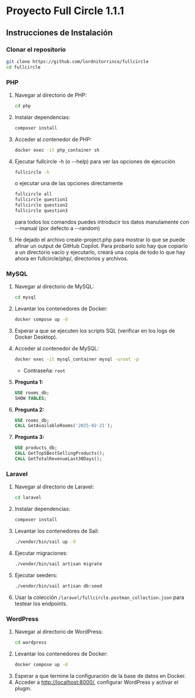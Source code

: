 # Proyecto Full Circle 1.1.1

## Instrucciones de Instalación

### Clonar el repositorio
```bash
git clone https://github.com/lordnitorrinco/fullcircle
cd fullcircle
```

### PHP
1. Navegar al directorio de PHP:
    ```bash
    cd php
    ```
2. Instalar dependencias:
    ```bash
    composer install
    ```
3. Acceder al contenedor de PHP:
    ```bash
    docker exec -it php_container sh
    ```
4. Ejecutar fullcircle -h (o --help) para ver las opciones de ejecución
    ```bash
    fullcircle -h
    ```
    o ejecutar una de las opciones directamente
    ```bash
    fullcircle all
    fullcircle question1
    fullcircle question2
    fullcircle question3
    ```
    para todos los comandos puedes introducir los datos manulamente con --manual (por defecto a --random)

5. He dejado el archivo create-project.php para mostrar lo que se puede afinar un output de GitHub Copilot. Para probarlo solo hay que copiarlo a un directorio vacío y ejecutarlo, creará una copia de todo lo que hay ahora en fullcircle/php/, directorios y archivos.

### MySQL
1. Navegar al directorio de MySQL:
    ```bash
    cd mysql
    ```
2. Levantar los contenedores de Docker:
    ```bash
    docker compose up -d
    ```
3. Esperar a que se ejecuten los scripts SQL (verificar en los logs de Docker Desktop).
4. Acceder al contenedor de MySQL:
    ```bash
    docker exec -it mysql_container mysql -uroot -p
    ```
    - Contraseña: `root`

5. **Pregunta 1:**
    ```sql
    USE rooms_db;
    SHOW TABLES;
    ```
6. **Pregunta 2:**
    ```sql
    USE rooms_db;
    CALL GetAvailableRooms('2025-02-21');
    ```
7. **Pregunta 3:**
    ```sql
    USE products_db;
    CALL GetTop5BestSellingProducts();
    CALL GetTotalRevenueLast30Days();
    ```

### Laravel
1. Navegar al directorio de Laravel:
    ```bash
    cd laravel
    ```
2. Instalar dependencias:
    ```bash
    composer install
    ```
3. Levantar los contenedores de Sail:
    ```bash
    ./vendor/bin/sail up -d
    ```
4. Ejecutar migraciones:
    ```bash
    ./vendor/bin/sail artisan migrate
    ```
5. Ejecutar seeders:
    ```bash
    ./vendor/bin/sail artisan db:seed
    ```
6. Usar la colección `/laravel/fullcircle.postman_collection.json` para testear los endpoints.

### WordPress
1. Navegar al directorio de WordPress:
    ```bash
    cd wordpress
    ```
2. Levantar los contenedores de Docker:
    ```bash
    docker compose up -d
    ```
3. Esperar a que termine la configuración de la base de datos en Docker.
4. Acceder a [http://localhost:8000/](http://localhost:8000/), configurar WordPress y activar el plugin.

